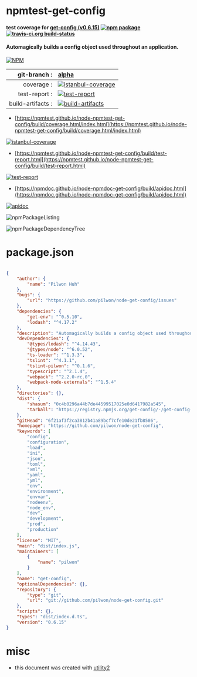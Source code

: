 # npmtest-get-config

#### test coverage for  [get-config (v0.6.15)](https://github.com/pilwon/node-get-config)  [![npm package](https://img.shields.io/npm/v/npmtest-get-config.svg?style=flat-square)](https://www.npmjs.org/package/npmtest-get-config) [![travis-ci.org build-status](https://api.travis-ci.org/npmtest/node-npmtest-get-config.svg)](https://travis-ci.org/npmtest/node-npmtest-get-config)

#### Automagically builds a config object used throughout an application.

[![NPM](https://nodei.co/npm/get-config.png?downloads=true&downloadRank=true&stars=true)](https://www.npmjs.com/package/get-config)

| git-branch : | [alpha](https://github.com/npmtest/node-npmtest-get-config/tree/alpha)|
|--:|:--|
| coverage : | [![istanbul-coverage](https://npmtest.github.io/node-npmtest-get-config/build/coverage.badge.svg)](https://npmtest.github.io/node-npmtest-get-config/build/coverage.html/index.html)|
| test-report : | [![test-report](https://npmtest.github.io/node-npmtest-get-config/build/test-report.badge.svg)](https://npmtest.github.io/node-npmtest-get-config/build/test-report.html)|
| build-artifacts : | [![build-artifacts](https://npmtest.github.io/node-npmtest-get-config/glyphicons_144_folder_open.png)](https://github.com/npmtest/node-npmtest-get-config/tree/gh-pages/build)|

- [https://npmtest.github.io/node-npmtest-get-config/build/coverage.html/index.html](https://npmtest.github.io/node-npmtest-get-config/build/coverage.html/index.html)

[![istanbul-coverage](https://npmtest.github.io/node-npmtest-get-config/build/screenCapture.buildCi.browser.%252Ftmp%252Fbuild%252Fcoverage.lib.html.png)](https://npmtest.github.io/node-npmtest-get-config/build/coverage.html/index.html)

- [https://npmtest.github.io/node-npmtest-get-config/build/test-report.html](https://npmtest.github.io/node-npmtest-get-config/build/test-report.html)

[![test-report](https://npmtest.github.io/node-npmtest-get-config/build/screenCapture.buildCi.browser.%252Ftmp%252Fbuild%252Ftest-report.html.png)](https://npmtest.github.io/node-npmtest-get-config/build/test-report.html)

- [https://npmdoc.github.io/node-npmdoc-get-config/build/apidoc.html](https://npmdoc.github.io/node-npmdoc-get-config/build/apidoc.html)

[![apidoc](https://npmdoc.github.io/node-npmdoc-get-config/build/screenCapture.buildCi.browser.%252Ftmp%252Fbuild%252Fapidoc.html.png)](https://npmdoc.github.io/node-npmdoc-get-config/build/apidoc.html)

![npmPackageListing](https://npmtest.github.io/node-npmtest-get-config/build/screenCapture.npmPackageListing.svg)

![npmPackageDependencyTree](https://npmtest.github.io/node-npmtest-get-config/build/screenCapture.npmPackageDependencyTree.svg)



# package.json

```json

{
    "author": {
        "name": "Pilwon Huh"
    },
    "bugs": {
        "url": "https://github.com/pilwon/node-get-config/issues"
    },
    "dependencies": {
        "get-env": "^0.5.10",
        "lodash": "^4.17.2"
    },
    "description": "Automagically builds a config object used throughout an application.",
    "devDependencies": {
        "@types/lodash": "^4.14.43",
        "@types/node": "^6.0.52",
        "ts-loader": "^1.3.3",
        "tslint": "^4.1.1",
        "tslint-pilwon": "^0.1.6",
        "typescript": "^2.1.4",
        "webpack": "^2.2.0-rc.0",
        "webpack-node-externals": "^1.5.4"
    },
    "directories": {},
    "dist": {
        "shasum": "0c4b0296a44b7de44599517025e0d6417982a545",
        "tarball": "https://registry.npmjs.org/get-config/-/get-config-0.6.15.tgz"
    },
    "gitHead": "6f21af3f2ca3812b41a89bcf7cfe10de21fb8586",
    "homepage": "https://github.com/pilwon/node-get-config",
    "keywords": [
        "config",
        "configuration",
        "load",
        "ini",
        "json",
        "toml",
        "xml",
        "yaml",
        "yml",
        "env",
        "environment",
        "envvar",
        "nodeenv",
        "node_env",
        "dev",
        "development",
        "prod",
        "production"
    ],
    "license": "MIT",
    "main": "dist/index.js",
    "maintainers": [
        {
            "name": "pilwon"
        }
    ],
    "name": "get-config",
    "optionalDependencies": {},
    "repository": {
        "type": "git",
        "url": "git://github.com/pilwon/node-get-config.git"
    },
    "scripts": {},
    "types": "dist/index.d.ts",
    "version": "0.6.15"
}
```



# misc
- this document was created with [utility2](https://github.com/kaizhu256/node-utility2)

